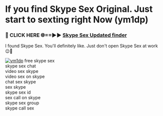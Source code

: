 # If you find Skype Sex Original. Just start to sexting right Now (ym1dp)

<h3>🔴 CLICK HERE 🌐==►► <a href="https://tinyurl.com/mtbk5fxa" rel="nofollow">Skype Sex Updated finder</a></h3>

I found Skype Sex. You'll definitely like. Just don't open Skype Sex at work 😉💬

[![ym1dp](https://i.imgur.com/Q8WKrnY.jpeg)](https://tinyurl.com/mtbk5fxa)
free skype sex<br>
skype sex chat<br>
video sex skype<br>
video sex on skype<br>
chat sex skype<br>
sex skype<br>
skype sex id<br>
sex call on skype<br>
skype sex group<br>
skype call sex